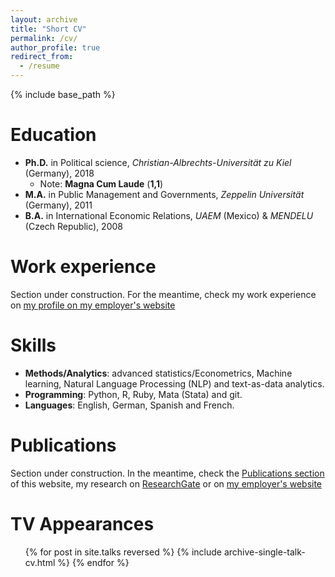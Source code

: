 ```yaml
---
layout: archive
title: "Short CV"
permalink: /cv/
author_profile: true
redirect_from:
  - /resume
---
```


{% include base_path %}

Education
======
* **Ph.D.** in Political science, *Christian-Albrechts-Universität zu Kiel* (Germany), 2018
  * Note: **Magna Cum Laude** (**1,1**) 
* **M.A.** in Public Management and Governments, *Zeppelin Universität* (Germany), 2011
* **B.A.** in International Economic Relations, *UAEM* (Mexico) & *MENDELU* (Czech Republic), 2008

Work experience
======
Section under construction. For the meantime, check my work experience on [my profile on my employer's website](https://www.ispk.uni-kiel.de/en/staff/staff/dr-victor-cruz-aceves?set_language=en) 

Skills
======
* **Methods/Analytics**: advanced statistics/Econometrics, Machine learning, Natural Language Processing (NLP) and text-as-data analytics.
* **Programming**: Python, R, Ruby, Mata (Stata) and git.
* **Languages**: English, German, Spanish and French.

Publications
======
Section under construction. In the meantime, check the [Publications section](https://victor-cruz-aceves.github.io//portfolio/) of this website, my research on [ResearchGate](https://www.researchgate.net/profile/Victor-Cruz-Aceves-2/research) or on [my employer's website](https://www.ispk.uni-kiel.de/en/staff/staff/dr-victor-cruz-aceves?set_language=en)
  
TV Appearances
======
  <ul>{% for post in site.talks reversed %}
    {% include archive-single-talk-cv.html  %}
  {% endfor %}</ul>
  

  
